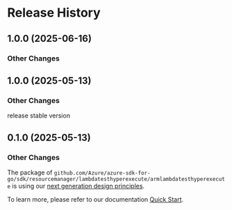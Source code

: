 # Release History

## 1.0.0 (2025-06-16)
### Other Changes


## 1.0.0 (2025-05-13)
### Other Changes

release stable version

## 0.1.0 (2025-05-13)
### Other Changes

The package of `github.com/Azure/azure-sdk-for-go/sdk/resourcemanager/lambdatesthyperexecute/armlambdatesthyperexecute` is using our [next generation design principles](https://azure.github.io/azure-sdk/general_introduction.html).

To learn more, please refer to our documentation [Quick Start](https://aka.ms/azsdk/go/mgmt).